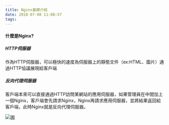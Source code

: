 ```yaml
---
title: Nginx基礎介紹
date: 2018-07-08 11:08:57
tags:
---
```

#### 什麼是Nginx?<br>
##### HTTP伺服器
作為HTTP伺服器，可以極快的速度為伺服器上的靜態文件（ex:HTML、圖片）通過HTTP協議展現給客戶端

##### 反向代理伺服器
客戶端本來可以直接通過HTTP訪問某網站的應用伺服器，如果管理員在中間加上一個Nginx，客戶端會先請求Nginx，Nginx再請求應用伺服器，並將結果返回給客戶端，此時Nginx就是反向代理伺服器。

![圖]()